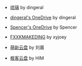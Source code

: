 - [琉璃](https://share.dingeral.workers.dev/) by dingeral

- [dingeral's OneDrive](https://goodshare.dingeral.com/) by dingeral

- [Spencer's OneDrive](https://storage.spencerwoo.com/) by Spencer

- [FXXKMAKEDING](https://node4.mkdmirror.workers.dev/) by xyjoey

- [萌新云盘](https://pan.macxin.com/) by 刘晨

- [极客云盘](https://pan.him.plus/) by HIM